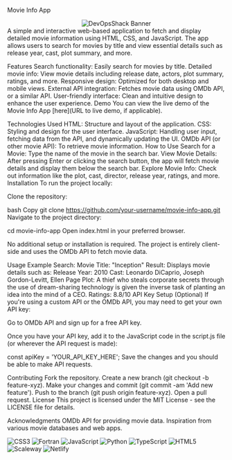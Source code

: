 Movie Info App
<div align="center">
  <img src="" alt="DevOpsShack Banner">
</div>
A simple and interactive web-based application to fetch and display detailed movie information using HTML, CSS, and JavaScript. The app allows users to search for movies by title and view essential details such as release year, cast, plot summary, and more.

Features
Search functionality: Easily search for movies by title.
Detailed movie info: View movie details including release date, actors, plot summary, ratings, and more.
Responsive design: Optimized for both desktop and mobile views.
External API integration: Fetches movie data using OMDb API, or a similar API.
User-friendly interface: Clean and intuitive design to enhance the user experience.
Demo
You can view the live demo of the Movie Info App [here](URL to live demo, if applicable).

Technologies Used
HTML: Structure and layout of the application.
CSS: Styling and design for the user interface.
JavaScript: Handling user input, fetching data from the API, and dynamically updating the UI.
OMDb API (or other movie API): To retrieve movie information.
How to Use
Search for a Movie: Type the name of the movie in the search bar.
View Movie Details: After pressing Enter or clicking the search button, the app will fetch movie details and display them below the search bar.
Explore Movie Info: Check out information like the plot, cast, director, release year, ratings, and more.
Installation
To run the project locally:

Clone the repository:

bash
Copy
git clone https://github.com/your-username/movie-info-app.git
Navigate to the project directory:

cd movie-info-app
Open index.html in your preferred browser.

No additional setup or installation is required. The project is entirely client-side and uses the OMDb API to fetch movie data.

Usage
Example Search:
Movie Title: "Inception"
Result: Displays movie details such as:
Release Year: 2010
Cast: Leonardo DiCaprio, Joseph Gordon-Levitt, Ellen Page
Plot: A thief who steals corporate secrets through the use of dream-sharing technology is given the inverse task of planting an idea into the mind of a CEO.
Ratings: 8.8/10
API Key Setup (Optional)
If you're using a custom API or the OMDb API, you may need to get your own API key:

Go to OMDb API and sign up for a free API key.

Once you have your API key, add it to the JavaScript code in the script.js file (or wherever the API request is made):

const apiKey = 'YOUR_API_KEY_HERE';
Save the changes and you should be able to make API requests.

Contributing
Fork the repository.
Create a new branch (git checkout -b feature-xyz).
Make your changes and commit (git commit -am 'Add new feature').
Push to the branch (git push origin feature-xyz).
Open a pull request.
License
This project is licensed under the MIT License - see the LICENSE file for details.

Acknowledgments
OMDb API for providing movie data.
Inspiration from various movie databases and web apps.


 ![CSS3](https://img.shields.io/badge/css3-%231572B6.svg?style=for-the-badge&logo=css3&logoColor=white) ![Fortran](https://img.shields.io/badge/Fortran-%23734F96.svg?style=for-the-badge&logo=fortran&logoColor=white) ![JavaScript](https://img.shields.io/badge/javascript-%23323330.svg?style=for-the-badge&logo=javascript&logoColor=%23F7DF1E) ![Python](https://img.shields.io/badge/python-3670A0?style=for-the-badge&logo=python&logoColor=ffdd54) ![TypeScript](https://img.shields.io/badge/typescript-%23007ACC.svg?style=for-the-badge&logo=typescript&logoColor=white) ![HTML5](https://img.shields.io/badge/html5-%23E34F26.svg?style=for-the-badge&logo=html5&logoColor=white) ![Scaleway](https://img.shields.io/badge/SCALEWAY-%234f0599.svg?style=for-the-badge&logo=scaleway&logoColor=white) ![Netlify](https://img.shields.io/badge/netlify-%23000000.svg?style=for-the-badge&logo=netlify&logoColor=#00C7B7) 
